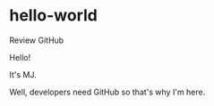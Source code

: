 # hello-world
Review GitHub

Hello!

It's MJ.

Well, developers need GitHub so that's why I'm here.
